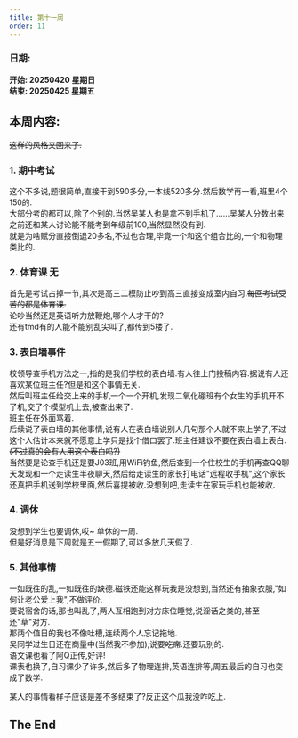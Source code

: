 ```yaml
---
title: 第十一周
order: 11
---
```


### 日期:  
**开始: 20250420 星期日**  
**结束: 20250425 星期五**  

## 本周内容:  

~~这样的风格又回来了.~~  

### 1. 期中考试

这个不多说,题很简单,直接干到590多分,一本线520多分.然后数学再一看,班里4个150的.  
大部分考的都可以,除了个别的.当然吴某人也是拿不到手机了......吴某人分数出来之前还和某人讨论能不能考到年级前100,当然显然没有到.  
就是为啥赋分直接倒退20多名,不过也合理,毕竟一个和这个组合比的,一个和物理类比的.  

### 2. 体育课 无

首先是考试占掉一节,其次是高三二模防止吵到高三直接变成室内自习.~~每回考试受苦的都是体育课.~~  
论吵当然还是英语听力放鞭炮,哪个人才干的?  
还有tmd有的人能不能别乱尖叫了,都传到5楼了.  

### 3. 表白墙事件

校领导查手机方法之一,指的是我们学校的表白墙.有人往上门投稿内容.据说有人还喜欢某位班主任?但是和这个事情无关.  
然后叫班主任给交上来的手机一个一个开机,发现二氧化硼班有个女生的手机开不了机,交了个模型机上去,被查出来了.  
班主任在外面骂着.  
后续说了表白墙的其他事情,说有人在表白墙说别人几句那个人就不来上学了,不过这个人估计本来就不愿意上学只是找个借口罢了.班主任建议不要在表白墙上表白.~~(不过真的会有人用这个表白吗?)~~  
当然要是论查手机还是要J03班,用WiFi钓鱼,然后查到一个住校生的手机再查QQ聊天发现和一个走读生半夜聊天,然后给走读生的家长打电话"远程收手机",这个家长还真把手机送到学校里面,然后喜提被收.没想到吧,走读生在家玩手机也能被收.  

### 4. 调休

没想到学生也要调休,哎~ 单休的一周.  
但是好消息是下周就是五一假期了,可以多放几天假了.  

### 5. 其他事情

一如既往的乱,一如既往的缺德.磁铁还能这样玩我是没想到,当然还有抽象衣服,"如何让老公爱上我",不做评价.  
要说宿舍的话,那也叫乱了,两人互相跑到对方床位睡觉,说淫话之类的,甚至还"草"对方.  
那两个值日的我也不像吐槽,连续两个人忘记拖地.  
吴同学过生日还在商量中(当然我不参加),说要~~吃席~~.还要玩别的.  
语文课也看了阿Q正传,好评!  
课表也换了,自习课少了许多,然后多了物理连排,英语连排等,周五最后的自习也变成了数学.  
<!--DOCS-TSHS-Z001--> 某人的事情看样子应该是差不多结束了?反正这个瓜我没咋吃上.  

## The End